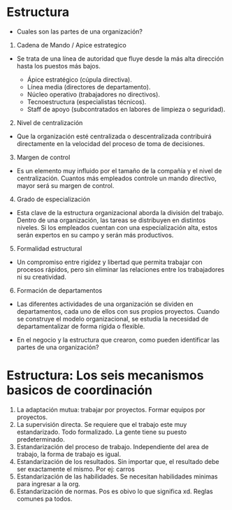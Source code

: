 # Estructura

* Cuales son las partes de una organización?

1. Cadena de Mando / Apice estrategico

- Se trata de una línea de autoridad que fluye desde la más alta dirección hasta los puestos más bajos.

    * Ápice estratégico (cúpula directiva).
    * Línea media (directores de departamento).
    * Núcleo operativo (trabajadores no directivos).
    * Tecnoestructura (especialistas técnicos). 
    * Staff de apoyo (subcontratados en labores de limpieza o seguridad).

2. Nivel de centralización 
    
- Que la organización esté centralizada o descentralizada contribuirá directamente en la velocidad del proceso de toma de decisiones.

3. Margen de control

- Es un elemento muy influido por el tamaño de la compañía y el nivel de centralización. Cuantos más empleados controle un mando directivo, mayor será su margen de control.

4. Grado de especialización

- Esta clave de la estructura organizacional aborda la división del trabajo. Dentro de una organización, las tareas se distribuyen en distintos niveles. Si los empleados cuentan con una especialización alta, estos serán expertos en su campo y serán más productivos.

5. Formalidad estructural

- Un compromiso entre rigidez y libertad que permita trabajar con procesos rápidos, pero sin eliminar las relaciones entre los trabajadores ni su creatividad.

6. Formación de departamentos

- Las diferentes actividades de una organización se dividen en departamentos, cada uno de ellos con sus propios proyectos. Cuando se construye el modelo organizacional, se estudia la necesidad de departamentalizar de forma rígida o flexible.

* En el negocio y la estructura que crearon, como pueden identificar las partes de una organización?

# Estructura: Los seis mecanismos basicos de coordinación

1. La adaptación mutua: trabajar por proyectos. Formar equipos por proyectos.
2. La supervisión directa. Se requiere que el trabajo este muy estandarizado. Todo formalizado. La gente tiene su puesto predeterminado.
3. Estandarización del proceso de trabajo. Independiente del area de trabajo, la forma de trabajo es igual.
4. Estandarización de los resultados. Sin importar que, el resultado debe ser exactamente el mismo. Por ej: carros
5. Estandarización de las habilidades. Se necesitan habilidades minimas para ingresar a la org.
6. Estandarización de normas. Pos es obivo lo que significa xd. Reglas comunes pa todos.